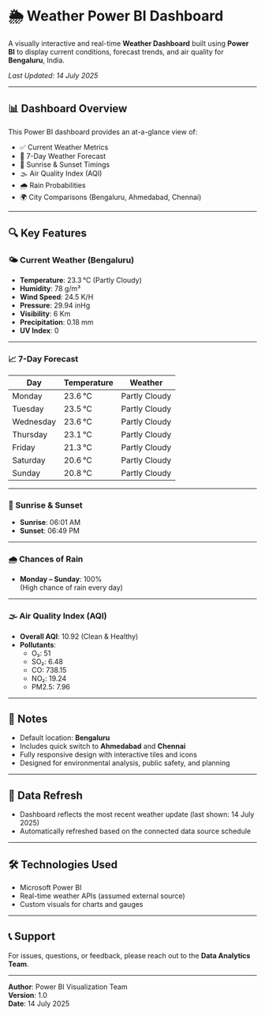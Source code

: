 # 🌦️ Weather Power BI Dashboard

A visually interactive and real-time **Weather Dashboard** built using **Power BI** to display current conditions, forecast trends, and air quality for **Bengaluru**, India.

_Last Updated: 14 July 2025_

---

## 📊 Dashboard Overview

This Power BI dashboard provides an at-a-glance view of:

- ✅ Current Weather Metrics
- 📅 7-Day Weather Forecast
- 🌅 Sunrise & Sunset Timings
- 🌫️ Air Quality Index (AQI)
- 🌧️ Rain Probabilities
- 🌍 City Comparisons (Bengaluru, Ahmedabad, Chennai)

---

## 🔍 Key Features

### 🌤️ Current Weather (Bengaluru)
- **Temperature**: 23.3 °C (Partly Cloudy)
- **Humidity**: 78 g/m³
- **Wind Speed**: 24.5 K/H
- **Pressure**: 29.94 inHg
- **Visibility**: 6 Km
- **Precipitation**: 0.18 mm
- **UV Index**: 0

---

### 📈 7-Day Forecast
| Day       | Temperature | Weather      |
|-----------|-------------|--------------|
| Monday    | 23.6 °C      | Partly Cloudy |
| Tuesday   | 23.5 °C      | Partly Cloudy |
| Wednesday | 23.6 °C      | Partly Cloudy |
| Thursday  | 23.1 °C      | Partly Cloudy |
| Friday    | 21.3 °C      | Partly Cloudy |
| Saturday  | 20.6 °C      | Partly Cloudy |
| Sunday    | 20.8 °C      | Partly Cloudy |

---

### 🌄 Sunrise & Sunset
- **Sunrise**: 06:01 AM  
- **Sunset**: 06:49 PM

---

### 🌧️ Chances of Rain
- **Monday – Sunday**: 100%  
(High chance of rain every day)

---

### 🌫️ Air Quality Index (AQI)
- **Overall AQI**: 10.92 (Clean & Healthy)
- **Pollutants**:
  - O₃: 51
  - SO₂: 6.48
  - CO: 738.15
  - NO₂: 19.24
  - PM2.5: 7.96

---

## 📌 Notes
- Default location: **Bengaluru**
- Includes quick switch to **Ahmedabad** and **Chennai**
- Fully responsive design with interactive tiles and icons
- Designed for environmental analysis, public safety, and planning

---

## 🔄 Data Refresh
- Dashboard reflects the most recent weather update (last shown: 14 July 2025)
- Automatically refreshed based on the connected data source schedule

---

## 🛠️ Technologies Used
- Microsoft Power BI
- Real-time weather APIs (assumed external source)
- Custom visuals for charts and gauges

---

## 📞 Support

For issues, questions, or feedback, please reach out to the **Data Analytics Team**.

---

**Author**: Power BI Visualization Team  
**Version**: 1.0  
**Date**: 14 July 2025
